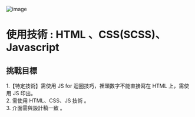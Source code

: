 ![image](https://amyyou.github.io/JS_Dungeon/1F-9x9/img/demo.png)

# 使用技術 : HTML 、CSS(SCSS)、Javascript

## 挑戰目標        
1.【特定技術】需使用 JS for 迴圈技巧，裡頭數字不能直接寫在 HTML 上，需使用 JS 印出。          
2. 需使用 HTML、CSS、JS 技術 。      
3. 介面需與設計稿一致 。     



